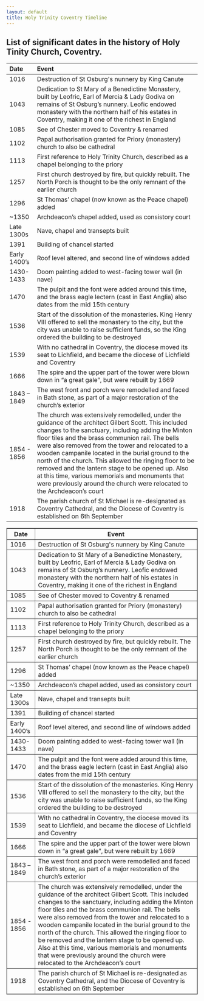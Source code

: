 ```yaml
---
layout: default
title: Holy Trinity Coventry Timeline
---
```


## List of significant dates in the history of Holy Tinity Church, Coventry.


|  Date  |  Event  |
|:------------|:--------------|
| 1016 | Destruction of St Osburg's nunnery by King Canute |
| 1043 | Dedication to St Mary of a Benedictine Monastery, built by Leofric, Earl of Mercia &  Lady Godiva on remains of St Osburg’s nunnery. Leofic endowed monastery with the northern  half of his estates in Coventry, making it one of the richest in England |
| 1085 | See of Chester moved to Coventry & renamed |
| 1102 | Papal authorisation granted for Priory (monastery) church to also be cathedral |
| 1113 | First reference to Holy Trinity Church, described as a chapel belonging to the priory |
| 1257 | First church destroyed by fire, but quickly rebuilt. The North Porch is thought to be the only remnant of the earlier church |
| 1296 | St Thomas’ chapel (now known as the Peace chapel) added |
| ~1350 | Archdeacon’s chapel added, used as consistory court |
| Late 1300s | Nave, chapel and transepts built |
| 1391 | Building of chancel started |
| Early 1400’s | Roof level altered, and second line of windows added |
| 1430-1433 | Doom painting added to west-facing tower wall (in nave) |
| 1470 | The pulpit and the font were added around this time, and the brass eagle lectern (cast in East Anglia) also dates from the mid 15th century |
| 1536 | Start of the dissolution of the monasteries. King Henry VIII offered to sell the monastery to the city, but the city was unable to raise sufficient funds, so the King ordered the building to be destroyed |
| 1539 | With no cathedral in Coventry, the diocese moved its seat to Lichfield, and became the diocese of Lichfield and Coventry |
| 1666 | The spire and the upper part of the tower were blown down in “a great gale”, but were rebuilt by 1669 |
| 1843 – 1849 | The west front and porch were remodelled and faced in Bath stone, as part of a major restoration of the church’s exterior |
| 1854 - 1856 | The church was extensively remodelled, under the guidance of the architect Gilbert Scott. This included changes to the sanctuary, including adding the Minton floor tiles and the brass communion rail. The bells were also removed from the tower and relocated to a wooden campanile located in the burial ground to the north of the church. This allowed the ringing floor to be removed and the lantern stage to be opened up.  Also at this time, various memorials and monuments that were previously around the church were relocated to the Archdeacon’s court |
| 1918 | The parish church of St Michael is re-designated as Coventry Cathedral, and the Diocese of Coventry is established on 6th September |







<table border="1">
	<tr>
		<th> Date</th>
		<th> Event</th>
	</tr>
	<tr>
		<td> 1016</td>
		<td> Destruction of St Osburg's nunnery by King Canute</td>
	</tr>
	<tr>
		<td> 1043</td>
		<td> Dedication to St Mary of a Benedictine Monastery, built by Leofric, Earl of Mercia & 
		Lady Godiva on remains of St Osburg’s nunnery. Leofic endowed monastery with the northern 
		half of his estates in Coventry, making it one of the richest in England </td>
	</tr>
	<tr>
		<td> 1085</td>
		<td> See of Chester moved to Coventry & renamed </td>
	</tr>
	<tr>
		<td> 1102</td>
		<td> Papal authorisation granted for Priory (monastery) church to also be cathedral </td>
	</tr>
	<tr>
		<td> 1113</td>
		<td> First reference to Holy Trinity Church, described as a chapel belonging to the priory </td>
	</tr>
	<tr>
		<td> 1257</td>
		<td> First church destroyed by fire, but quickly rebuilt. The North Porch is thought to be the only remnant of the earlier church </td>
	</tr>
	<tr>
		<td> 1296</td>
		<td> St Thomas’ chapel (now known as the Peace chapel) added</td>
	</tr>
	<tr>
		<td> ~1350</td>
		<td> Archdeacon’s chapel added, used as consistory court</td>
	</tr>
	<tr>
		<td> Late 1300s </td>
		<td> Nave, chapel and transepts built </td>
	</tr>
	<tr>
		<td> 1391</td>
		<td> Building of chancel started </td>
	</tr>
	<tr>
		<td> Early 1400’s</td>
		<td> Roof level altered, and second line of windows added</td>
	</tr>
	<tr>
		<td> 1430-1433</td>
		<td> Doom painting added to west-facing tower wall (in nave)</td>
	</tr>
	<tr>
		<td> 1470</td>
		<td> The pulpit and the font were added around this time, and the brass eagle lectern (cast in East Anglia) also dates from the mid 15th century</td> 
	</tr>
	<tr>
		<td> 1536</td>
		<td> Start of the dissolution of the monasteries. King Henry VIII offered to sell the monastery to the city, but the city was 
		unable to raise sufficient funds, so the King ordered the building to be destroyed </td>
	</tr>
	<tr>
		<td> 1539</td>
		<td> With no cathedral in Coventry, the diocese moved its seat to Lichfield, and became the diocese of Lichfield and Coventry </td>
	</tr>
	<tr>
		<td> 1666</td>
		<td> The spire and the upper part of the tower were blown down in “a great gale”, but were rebuilt by 1669 </td>
	</tr>
	<tr>
		<td> 1843 – 1849</td>
		<td> The west front and porch were remodelled and faced in Bath stone, as part of a major restoration of the church’s exterior</td>
	</tr>
	<tr>
		<td> 1854 - 1856</td>
		<td> The church was extensively remodelled, under the guidance of the architect Gilbert Scott. 
		This included changes to the sanctuary, including adding the Minton floor tiles and the brass communion rail. 
		The bells were also removed from the tower and relocated to a wooden campanile located in the burial ground to the north of the church. 
		This allowed the ringing floor to be removed and the lantern stage to be opened up.  
		Also at this time, various memorials and monuments that were previously around the church were relocated to the Archdeacon’s court </td>
	</tr>
	<tr>
		<td> 1918</td>
		<td> The parish church of St Michael is re-designated as Coventry Cathedral, and the Diocese of Coventry is established on 6th September</td>
	</tr>
</table>